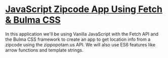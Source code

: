 # [JavaScript Zipcode App Using Fetch & Bulma CSS](https://www.youtube.com/watch?v=K3GfUH7AZKs&index=18&list=PLillGF-RfqbbnEGy3ROiLWk7JMCuSyQtX)

In this application we'll be using Vanilla JavaScript with the Fetch API and the Bulma CSS framework to create an app to get location info from a zipcode using the zippopotam.us API. We will also use ES6 features like arrow functions and template strings.
